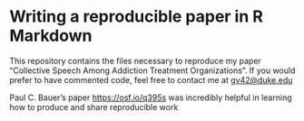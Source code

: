 Writing a reproducible paper in R Markdown
================

This repository contains the files necessary to reproduce my paper
“Collective Speech Among Addiction Treatment Organizations”. If you
would prefer to have commented code, feel free to contact me at
[gv42@duke.edu](gv42@duke.edu)

Paul C. Bauer’s paper <https://osf.io/q395s> was incredibly helpful in
learning how to produce and share reproducible work
